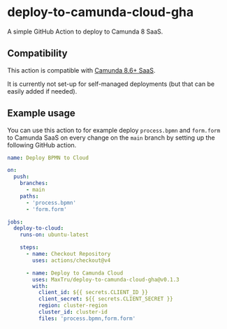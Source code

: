 # deploy-to-camunda-cloud-gha

A simple GitHub Action to deploy to Camunda 8 SaaS.

## Compatibility

This action is compatible with [Camunda 8.6+ SaaS](https://docs.camunda.io/docs/guides/).

It is currently not set-up for self-managed deployments (but that can be easily added if needed).

## Example usage

You can use this action to for example deploy `process.bpmn` and `form.form` to Camunda SaaS on every change on the `main` branch by setting up the following GitHub action.

```yml
name: Deploy BPMN to Cloud

on:
  push:
    branches:
      - main
    paths:
      - 'process.bpmn'
      - 'form.form'

jobs:
  deploy-to-cloud:
    runs-on: ubuntu-latest

    steps:
      - name: Checkout Repository
        uses: actions/checkout@v4

      - name: Deploy to Camunda Cloud
        uses: MaxTru/deploy-to-camunda-cloud-gha@v0.1.3
        with:
          client_id: ${{ secrets.CLIENT_ID }}
          client_secret: ${{ secrets.CLIENT_SECRET }}
          region: cluster-region
          cluster_id: cluster-id
          files: 'process.bpmn,form.form'
```